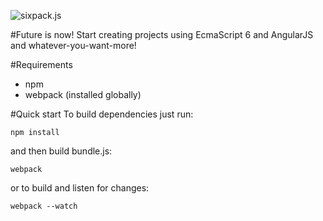 ![sixpack.js](https://raw.github.com/rendfall/sixpack.js/master "Sixpack.js")

#Future is now!
Start creating projects using EcmaScript 6 and AngularJS and whatever-you-want-more!

#Requirements
* npm
* webpack (installed globally)

#Quick start
To build dependencies just run:
```she
npm install
```
and then build bundle.js:
```
webpack
```
or to build and listen for changes:
```
webpack --watch
```